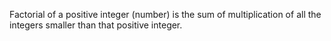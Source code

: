 Factorial of a positive integer (number) is the sum of multiplication of all the integers smaller than that positive integer.
